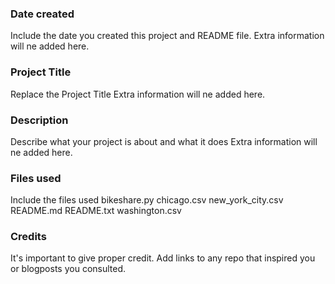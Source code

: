 ### Date created
Include the date you created this project and README file.
Extra information will ne added here.

### Project Title
Replace the Project Title
Extra information will ne added here.

### Description
Describe what your project is about and what it does
Extra information will ne added here.

### Files used
Include the files used
bikeshare.py  chicago.csv  new_york_city.csv  README.md  README.txt  washington.csv

### Credits
It's important to give proper credit. Add links to any repo that inspired you or blogposts you consulted.

